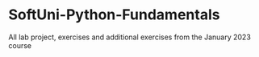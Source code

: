 # SoftUni-Python-Fundamentals

All lab project, exercises and additional exercises from the January 2023 course

